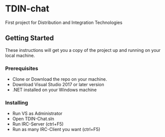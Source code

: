 # TDIN-chat
First project for Distribution and Integration Technologies  

## Getting Started
These instructions will get you a copy of the project up and running on your local machine.

### Prerequisites

* Clone or Download the repo on your machine.
* Download Visual Studio 2017 or later version
* .NET installed on your Windows machine

### Installing

* Run VS as Administrator
* Open TDIN-Chat.sln 
* Run IRC-Server (ctrl+F5)
* Run as many IRC-Client you want (ctrl+F5)
